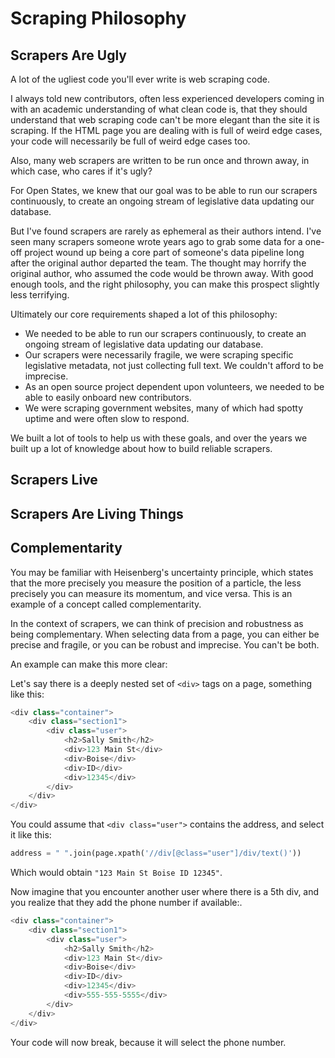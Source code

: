 # Scraping Philosophy

## Scrapers Are Ugly

A lot of the ugliest code you'll ever write is web scraping code.

I always told new contributors, often less experienced developers coming in with an academic understanding of what clean code is, that they should understand that web scraping code can't be more elegant than the site it is scraping. If the HTML page you are dealing with is full of weird edge cases, your code will necessarily be full of weird edge cases too.

Also, many web scrapers are written to be run once and thrown away, in which case, who cares if it's ugly?

For Open States, we knew that our goal was to be able to run our scrapers continuously, to create an ongoing stream of legislative data updating our database.

But I've found scrapers are rarely as ephemeral as their authors intend. I've seen many scrapers someone wrote years ago to grab some data for a one-off project wound up being a core part of someone's data pipeline long after the original author departed the team. The thought may horrify the original author, who assumed the code would be thrown away. With good enough tools, and the right philosophy, you can make this prospect slightly less terrifying.

Ultimately our core requirements shaped a lot of this philosophy:
* We needed to be able to run our scrapers continuously, to create an ongoing stream of legislative data updating our database.
* Our scrapers were necessarily fragile, we were scraping specific legislative metadata, not just collecting full text. We couldn't afford to be imprecise.
* As an open source project dependent upon volunteers, we needed to be able to easily onboard new contributors.
* We were scraping government websites, many of which had spotty uptime and were often slow to respond.

We built a lot of tools to help us with these goals, and over the years we built up a lot of knowledge about how to build reliable scrapers.

## Scrapers Live 

## Scrapers Are Living Things

## Complementarity

You may be familiar with Heisenberg's uncertainty principle, which states that the more precisely you measure the position of a particle, the less precisely you can measure its momentum, and vice versa. This is an example of a concept called complementarity.

In the context of scrapers, we can think of precision and robustness as being complementary. When selecting data from a page, you can either be precise and fragile, or you can be robust and imprecise. You can't be both.

An example can make this more clear:

Let's say there is a deeply nested set of `<div>` tags on a page, something like this:

```python
<div class="container">
    <div class="section1">
        <div class="user">
            <h2>Sally Smith</h2>
            <div>123 Main St</div>
            <div>Boise</div>
            <div>ID</div>
            <div>12345</div>
        </div>
    </div>
</div>
```

You could assume that `<div class="user">` contains the address, and select it like this:

```python
address = " ".join(page.xpath('//div[@class="user"]/div/text()'))
```

Which would obtain `"123 Main St Boise ID 12345"`.

Now imagine that you encounter another user where there is a 5th div, and you realize that they add the phone number if available:.

```python
<div class="container">
    <div class="section1">
        <div class="user">
            <h2>Sally Smith</h2>
            <div>123 Main St</div>
            <div>Boise</div>
            <div>ID</div>
            <div>12345</div>
            <div>555-555-5555</div>
        </div>
    </div>
</div>
```

Your code will now break, because it will select the phone number.
